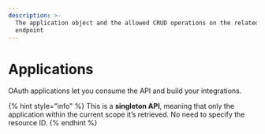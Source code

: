 ```yaml
---
description: >-
  The application object and the allowed CRUD operations on the related resource
  endpoint
---
```


# Applications

OAuth applications let you consume the API and build your integrations.

{% hint style="info" %}
This is a **singleton API**, meaning that only the application within the current scope it’s retrieved. No need to specify the resource ID.
{% endhint %}
